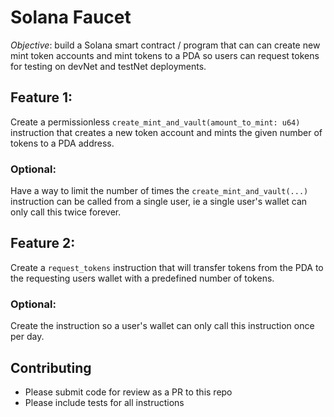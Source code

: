 # Solana Faucet 

*Objective*: build a Solana smart contract / program that can can create new mint token accounts and mint tokens to a PDA so users can request tokens for testing on devNet and testNet deployments. 

## Feature 1:

Create a permissionless `create_mint_and_vault(amount_to_mint: u64)` instruction that creates a new token account and mints the given number of tokens to a PDA address.

### Optional: 

Have a way to limit the number of times the `create_mint_and_vault(...)` instruction can be called from a single user, ie a single user's wallet can only call this twice forever.  

## Feature 2: 

Create a `request_tokens` instruction that will transfer tokens from the PDA to the requesting users wallet with a predefined number of tokens. 

### Optional: 

Create the instruction so a user's wallet can only call this instruction once per day. 


## Contributing 

* Please submit code for review as a PR to this repo
* Please include tests for all instructions  